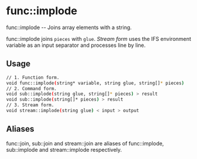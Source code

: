 # func::implode
func::implode -- Joins array elements with a string.

func::implode joins `pieces` with `glue`.
*Stream form* uses the IFS environment variable as an input separator and
processes line by line.

## Usage
```sh
// 1. Function form.
void func::implode(string* variable, string glue, string[]* pieces)
// 2. Command form.
void sub::implode(string glue, string[]* pieces) > result
void sub::implode(string[]* pieces) > result
// 3. Stream form.
void stream::implode(string glue) < input > output
```


## Aliases
  func::join, sub::join and stream::join are aliases of func::implode,
  sub::implode and stream::implode respectively.
